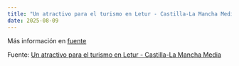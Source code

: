 ```yaml
---
title: "Un atractivo para el turismo en Letur - Castilla-La Mancha Media"
date: 2025-08-09
---
```


Más información en [fuente](https://news.google.com/rss/articles/CBMikgFBVV95cUxQVUdOakwyQ2o2NmxvRFhDaGxtc1VkLVUtb2loNG41S19pa1I2ZXg5SWczVVJKNjJGaG9raEtnRnc3MFVUNXh3b180RnBwUTVaeDdtR1JBRVZrck9hM2RHV25tWUJHa2JUQmtfSDIxdTMtYTFiZEczNDJMdXBaTlRuc3ZwTHZLZ3RXUnJKSmZuQjg4QdIBlwFBVV95cUxOQWVVaEtzTlA2NHFCYVVxa0t0d24zNWJxRGpIcC1aVW5hbDRzVVU4dWM0dTJmRHRmQ3dUY1ZSWGNjcF80UEpBd2VFRnM5MDdiYW53N0NCNDUxU1ZwWmItM2hodnhBSHo5VDlxM0kzS0RKcG1rYTh4Y09YN0o1UUJqQkRQR1dfRnV0SkdnZHRxWVpUTl9na0pv?oc=5)

Fuente: [Un atractivo para el turismo en Letur - Castilla-La Mancha Media](https://news.google.com/rss/articles/CBMikgFBVV95cUxQVUdOakwyQ2o2NmxvRFhDaGxtc1VkLVUtb2loNG41S19pa1I2ZXg5SWczVVJKNjJGaG9raEtnRnc3MFVUNXh3b180RnBwUTVaeDdtR1JBRVZrck9hM2RHV25tWUJHa2JUQmtfSDIxdTMtYTFiZEczNDJMdXBaTlRuc3ZwTHZLZ3RXUnJKSmZuQjg4QdIBlwFBVV95cUxOQWVVaEtzTlA2NHFCYVVxa0t0d24zNWJxRGpIcC1aVW5hbDRzVVU4dWM0dTJmRHRmQ3dUY1ZSWGNjcF80UEpBd2VFRnM5MDdiYW53N0NCNDUxU1ZwWmItM2hodnhBSHo5VDlxM0kzS0RKcG1rYTh4Y09YN0o1UUJqQkRQR1dfRnV0SkdnZHRxWVpUTl9na0pv?oc=5)
